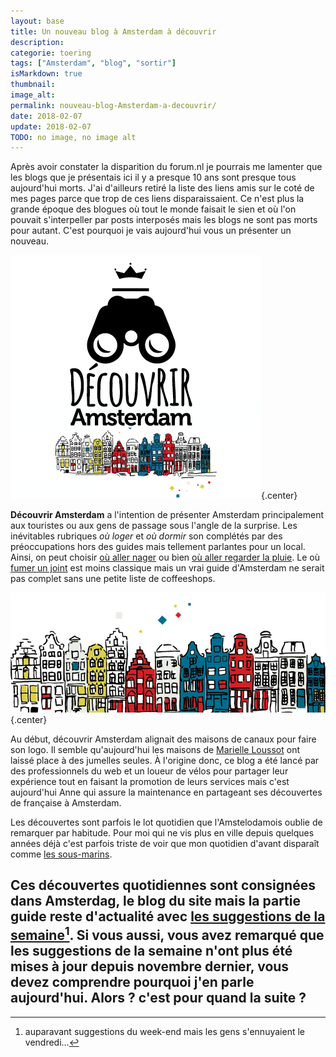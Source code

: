 ```yaml
---
layout: base
title: Un nouveau blog à Amsterdam à découvrir
description: 
categorie: toering
tags: ["Amsterdam", "blog", "sortir"]
isMarkdown: true
thumbnail: 
image_alt: 
permalink: nouveau-blog-Amsterdam-a-decouvrir/
date: 2018-02-07
update: 2018-02-07
TODO: no image, no image alt
---
```




Après avoir constater la disparition du forum.nl je pourrais me lamenter que les blogs que je présentais ici il y a presque 10 ans sont presque tous aujourd'hui morts. J'ai d'ailleurs retiré la liste des liens amis sur le coté de mes pages parce que trop de ces liens disparaissaient. Ce n'est plus la grande époque des blogues où tout le monde faisait le sien et où l'on pouvait s'interpeller par posts interposés mais les blogs ne sont pas morts pour autant. C'est pourquoi je vais aujourd'hui vous un présenter un nouveau.

![amsterdam-decouverte-logo_NB_Huis.png](amsterdam-decouverte-logo_NB_Huis.png){.center}

**Découvrir Amsterdam** a l'intention de présenter Amsterdam principalement aux touristes ou aux gens de passage sous l'angle de la surprise. Les inévitables rubriques *où loger* et *où dormir* son complétés par des préoccupations hors des guides mais tellement parlantes pour un local. Ainsi, on peut choisir [où aller nager](http://www.decouvrir-amsterdam.com/petit-top-spots-plouf-preferes/) ou bien [où aller regarder la pluie](http://www.decouvrir-amsterdam.com/plus-belles-fenetres-regarder-tomber-pluie/). Le où [fumer un joint](http://www.decouvrir-amsterdam.com/meilleurs-coffee-shop-damsterdam/) est moins classique mais un vrai guide d'Amsterdam ne serait pas complet sans une petite liste de coffeeshops.

![maisons-decouverte-amsterdam.png](maisons-decouverte-amsterdam.png){.center}

Au début, découvrir Amsterdam alignait des maisons de canaux pour faire son logo. Il semble qu'aujourd'hui les maisons de [Marielle Loussot](http://www.marielleloussot.com/portfolio) ont laissé place à des jumelles seules. À l'origine donc, ce blog a été lancé par des professionnels du web et un loueur de vélos pour partager leur expérience tout en faisant la promotion de leurs services mais c'est aujourd'hui Anne qui assure la maintenance en partageant ses découvertes de française à Amsterdam.

Les découvertes sont parfois le lot quotidien que l'Amstelodamois oublie de remarquer par habitude. Pour moi qui ne vis plus en ville depuis quelques années déjà c'est parfois triste de voir que mon quotidien d'avant disparaît comme [les sous-marins](http://www.decouvrir-amsterdam.com/marin-de-ndsm-quitte-eaux/). 

Ces découvertes quotidiennes sont consignées dans **Amsterdag**, le blog du site mais la partie guide reste d'actualité avec [les suggestions de la semaine](http://www.decouvrir-amsterdam.com/category/visitessorties/suggestions-de-la-semaine/)[^1]. Si vous aussi, vous avez remarqué que les suggestions de la semaine n'ont plus été mises à jour depuis novembre dernier, vous devez comprendre pourquoi j'en parle aujourd'hui.  Alors ? c'est pour quand la suite ?
---
[^1]: auparavant suggestions du week-end mais les gens s'ennuyaient le vendredi…
<!-- post notes:
http://www.decouvrir-amsterdam.com/derriere-lecran/ 
http://www.decouvrir-amsterdam.com/derriere-lecran/ 
http://www.decouvrir-amsterdam.com/nos-suggestions-du-week-end/
--->
